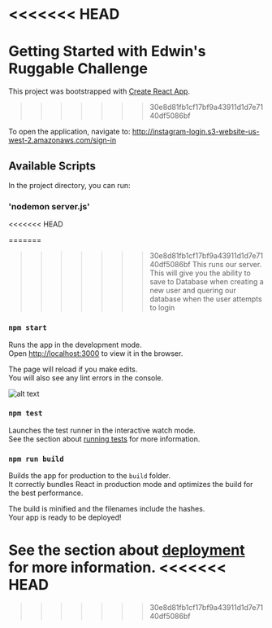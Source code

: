 <<<<<<< HEAD
=======
# Getting Started with Edwin's Ruggable Challenge

This project was bootstrapped with [Create React App](https://github.com/facebook/create-react-app).
>>>>>>> 30e8d81fb1cf17bf9a43911d1d7e7140df5086bf

To open the application, navigate to: http://instagram-login.s3-website-us-west-2.amazonaws.com/sign-in

## Available Scripts

In the project directory, you can run:

### 'nodemon server.js'
<<<<<<< HEAD

=======
>>>>>>> 30e8d81fb1cf17bf9a43911d1d7e7140df5086bf
This runs our server. This will give you the ability to save to Database when creating a new user and quering our database when the user attempts to login

### `npm start`

Runs the app in the development mode.\
Open [http://localhost:3000](http://localhost:3000) to view it in the browser.

The page will reload if you make edits.\
You will also see any lint errors in the console.

![alt text](relative/images/homescreen-sc.png?raw=true 'Title')

### `npm test`

Launches the test runner in the interactive watch mode.\
See the section about [running tests](https://facebook.github.io/create-react-app/docs/running-tests) for more information.

### `npm run build`

Builds the app for production to the `build` folder.\
It correctly bundles React in production mode and optimizes the build for the best performance.

The build is minified and the filenames include the hashes.\
Your app is ready to be deployed!

See the section about [deployment](https://facebook.github.io/create-react-app/docs/deployment) for more information.
<<<<<<< HEAD
=======



>>>>>>> 30e8d81fb1cf17bf9a43911d1d7e7140df5086bf
